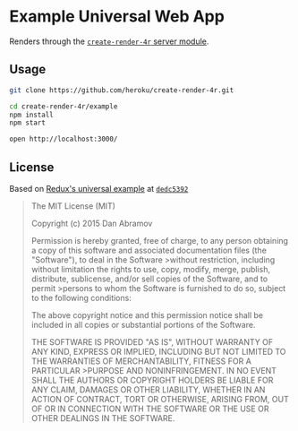 Example Universal Web App
=========================
Renders through the [`create-render-4r` server module](https://github.com/heroku/create-render-4r).


Usage
-----

```bash
git clone https://github.com/heroku/create-render-4r.git

cd create-render-4r/example
npm install
npm start

open http://localhost:3000/
```


License
-------
Based on [Redux's universal example](https://github.com/rackt/redux/tree/master/examples/universal) at [`dedc5392`](https://github.com/rackt/redux/tree/dedc53925ef289582be04128681306deb72066d6)

>  The MIT License (MIT)
>
>  Copyright (c) 2015 Dan Abramov
>
>  Permission is hereby granted, free of charge, to any person obtaining a copy of this software and associated documentation files (the "Software"), to deal in the Software >without restriction, including without limitation the rights to use, copy, modify, merge, publish, distribute, sublicense, and/or sell copies of the Software, and to permit >persons to whom the Software is furnished to do so, subject to the following conditions:
>
>  The above copyright notice and this permission notice shall be included in all copies or substantial portions of the Software.
>
>  THE SOFTWARE IS PROVIDED "AS IS", WITHOUT WARRANTY OF ANY KIND, EXPRESS OR IMPLIED, INCLUDING BUT NOT LIMITED TO THE WARRANTIES OF MERCHANTABILITY, FITNESS FOR A PARTICULAR >PURPOSE AND NONINFRINGEMENT. IN NO EVENT SHALL THE AUTHORS OR COPYRIGHT HOLDERS BE LIABLE FOR ANY CLAIM, DAMAGES OR OTHER LIABILITY, WHETHER IN AN ACTION OF CONTRACT, TORT OR OTHERWISE, ARISING FROM, OUT OF OR IN CONNECTION WITH THE SOFTWARE OR THE USE OR OTHER DEALINGS IN THE SOFTWARE.
